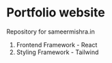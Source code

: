 # Portfolio website

Repository for sameermishra.in

1. Frontend Framework - React
2. Styling Framework - Tailwind